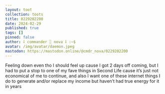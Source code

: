 ```yaml
---
layout: toot
collection: toots
title: 0229202200
date: 2024-02-29
published: true
tags: []
pinned: false
author: ⸸ commander ░ nova ⸸ :~$
avatar: /img/avatar/daemon.jpeg
mastodon: https://mastodon.online/@cmdr_nova/0229202200
---
```


Feeling down even tho I should feel up cause I got 2 days off coming, but I had to put a stop to one of my fave things in Second Life cause it’s just not economical of me to continue, and also I want one of these internet things I do to generate and/or replace my income but haven’t had true energy for it in years
